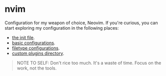 # nvim

Configuration for my weapon of choice, Neovim. If you're curious, you can start exploring my
configuration in the following places:

- [the init file](./.config/nvim/init.lua).
- [basic configurations](./.config/nvim/plugin/).
- [filetype configurations](./.config/nvim/after/ftplugin/).
- [custom plugins directory](./.config/nvim/lua/custom/plugins/).

> NOTE TO SELF: Don't rice too much. It's a waste of time. Focus on the work, not the tools.
